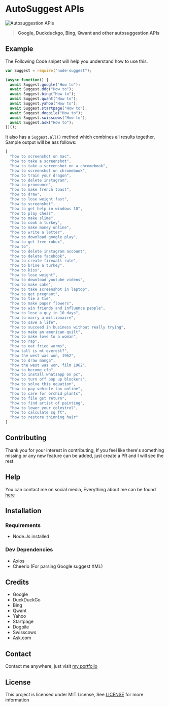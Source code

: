 # AutoSuggest APIs

![Autosuggestion APIs](https://user-images.githubusercontent.com/17960677/100518437-782e2b80-31b7-11eb-9dac-c85327e857c2.png)

>**Google, Duckduckgo, Bing, Qwant and other autosuggestion APIs**

## Example

The Following Code snipet will help you understand how to use this.

```js
var Suggest = require("node-suggest");

(async function() {
  await Suggest.google("How to");
  await Suggest.ddg("How to");
  await Suggest.bing("How to");
  await Suggest.qwant("How to");
  await Suggest.yahoo("How to");
  await Suggest.startpage("How to");
  await Suggest.dogpile("How to");
  await Suggest.swisscows("How to");
  await Suggest.ask("How to");
})();
```

It also has a `Suggest.all()` method which combines all results together, Sample output will be ass follows:

```js
[
  "how to screenshot on mac",
  "how to take a screenshot",
  "how to take a screenshot on a chromebook",
  "how to screenshot on chromebook",
  "how to train your dragon",
  "how to delete instagram",
  "how to pronounce",
  "how to make french toast",
  "how to draw",
  "how to lose weight fast",
  "how to screenshot",
  "how to get help in windows 10",
  "how to play chess",
  "how to make slime",
  "how to cook a turkey",
  "how to make money online",
  "how to write a letter",
  "how to download google play",
  "how to get free robux",
  "how to",
  "how to delete instagram account",
  "how to delete facebook",
  "how to create firewall rule",
  "how to brine a turkey",
  "how to kiss",
  "how to lose weight",
  "how to download youtube videos",
  "how to make cake",
  "how to take screenshot in laptop",
  "how to get pregnant",
  "how to tie a tie",
  "how to make paper flowers",
  "how to win friends and influence people",
  "how to lose a guy in 10 days",
  "how to marry a millionaire",
  "how to save a life",
  "how to succeed in business without really trying",
  "how to make an american quilt",
  "how to make love to a woman",
  "how to rap",
  "how to eat fried worms",
  "how tall is mt everest?",
  "how the west was won, 1962",
  "how to draw manga",
  "how the west was won, film 1962",
  "how to become cfo",
  "how to install whatsapp on pc",
  "how to turn off pop up blockers",
  "how to solve this equation",
  "how to pay vehicle tax online",
  "how to care for orchid plants",
  "how to file gst return",
  "how to find artist of painting",
  "how to lower your colestrol",
  "how to calculate sq ft",
  "how to restore thinning hair"
]
```

## Contributing

Thank you for your interest in contributing, If you feel like there's something missing or any new feature can be added, just create a PR and I will see the rest.

## Help

You can contact me on social media, Everything about me can be found [here](https://theabbie.github.io)

## Installation

### Requirements

* Node.Js installed

### Dev Dependencies

* Axios
* Cheerio (For parsing Google suggest XML)

## Credits

* Google
* DuckDuckGo
* Bing
* Qwant
* Yahoo
* Startpage
* Dogpile
* Swisscows
* Ask.com

## Contact

Contact me anywhere, just visit [my portfolio](https://theabbie.github.io)

## License

This project is licensed under MIT License, See [LICENSE](/LICENSE) for more information

